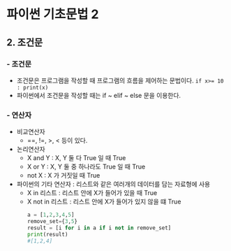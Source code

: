 # 파이썬 기초문법 2

## 2. 조건문 <br>
### - 조건문
- 조건문은 프로그램을 작성할 때 프로그램의 흐름을 제어하는 문법이다.
  ```if x>= 10 : print(x)```
- 파이썬에서 조건문을 작성할 때는 if ~ elif ~ else 문을 이용한다.

### - 연산자
- 비교연산자
  - ==, !=, >, < 등이 있다.
- 논리연산자
  - X and Y : X, Y 둘 다 True 일 때 True
  - X or Y : X, Y 둘 중 하나라도 True 일 때 True
  - not X : X 가 거짓일 때 True
- 파이썬의 기타 연산자 : 리스트와 같은 여러개의 데이터를 담는 자료형에 사용
  - X in 리스트 : 리스트 안에 X가 들어가 있을 때 True
  - X not in 리스트 : 리스트 안에 X가 들어가 있지 않을 떄 True
    ```python
    a = [1,2,3,4,5]
    remove_set={3,5}
    result = [i for i in a if i not in remove_set]
    print(result)
    #[1,2,4]
    ```

